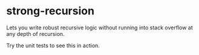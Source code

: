 # strong-recursion
Lets you write robust recursive logic without running into stack overflow at any depth of recursion.

Try the unit tests to see this in action.
